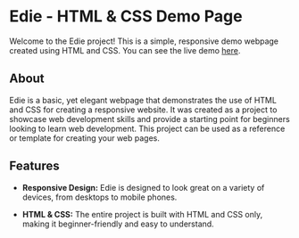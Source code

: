 # Edie - HTML & CSS Demo Page

Welcome to the Edie project! This is a simple, responsive demo webpage created using HTML and CSS. You can see the live demo [here](https://lokeshsharma19.github.io/Edie-HTML--CSS-project/).

## About
Edie is a basic, yet elegant webpage that demonstrates the use of HTML and CSS for creating a responsive website. It was created as a project to showcase web development skills and provide a starting point for beginners looking to learn web development. This project can be used as a reference or template for creating your web pages.

## Features
- **Responsive Design:** Edie is designed to look great on a variety of devices, from desktops to mobile phones.

- **HTML & CSS:** The entire project is built with HTML and CSS only, making it beginner-friendly and easy to understand.
